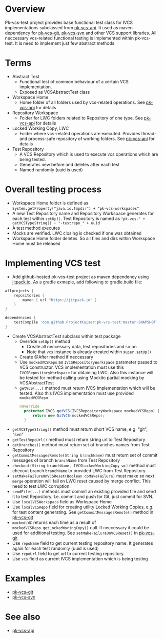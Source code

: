 # Overview
Pk-vcs-test project provides base functional test class for IVCS implementations subclassed from [pk-vcs-api](https://github.com/ProjectKaiser/pk-vcs-api). It used as maven dependency for [pk-vcs-git](https://github.com/ProjectKaiser/pk-vcs-git), [pk-vcs-svn](https://github.com/ProjectKaiser/pk-vcs-svn) and other VCS support libraries. All neccessary vcs-related functional testing is implemented within pk-vcs-test. It is need to implement just few abstract methods.

# Terms

- Abstract Test
  - Functional test of common behaviour of a certain VCS implementation. 
  - Exposed as VCSAbstractTest class
- Workspace Home
  - Home folder of all folders used by vcs-related operations. See [pk-vcs-api](https://github.com/ProjectKaiser/pk-vcs-api) for details
- Repository Workspace
  - Folder for LWC folders related to Repository of one type. See [pk-vcs-api](https://github.com/ProjectKaiser/pk-vcs-api) for details
- Locked Working Copy, LWC
  - Folder where vcs-related operations are executed. Provides thread- and process-safe repository of working folders. See [pk-vcs-api](https://github.com/ProjectKaiser/pk-vcs-api) for details
- Test Repository
  - A VCS Repository which is used to execute vcs operations which are being tested.
  - Generates new before and deletes after each test
  - Named randomly (uuid is used)

# Overall testing process

- Workspace Home folder is defined as `System.getProperty("java.io.tmpdir") + "pk-vcs-workspaces"`
- A new Test Repository name and Repository Workspace generates for each test within `setUp()`. Test Repository is named as `"pk-vcs-" + getVCSTypeString() + "-testrepo_" + uuid`
- A test method executes
- Mocks are verified. LWC closing is checked if one was obtained
- Workspace Home folder deletes. So all files and dirs within Workspace Home must be released

# Implementing VCS test
- Add github-hosted pk-vcs-test project as maven dependency using [jitpack.io](https://jitpack.io/). As a gradle exmaple, add following to gradle.build file:
```gradle
allprojects {
	repositories {
		maven { url "https://jitpack.io" }
	}
}

dependencies {
	testCompile 'com.github.ProjectKaiser:pk-vcs-test:master-SNAPSHOT'
}
```
- Create VCSAbstractTest subclass within test package
  - Override `setUp()` method
    - Create all neccessary data, test repositories and so on
    - Note that `vcs` instance is already created within `super.setUp()`
  - Create @After method if neccessary
  - Use `mockedVCSRepo` as `IVCSRepositoryWorkspace` parameter passed to VCS constructor. VCS implementation must use this `IVCSRepositoryWorkspace` for obtaining LWC. Also this instance will be tested for method calling using Mockito partial mocking by VCSAbstractTest
  - `getVCS(...)` method must return IVCS implementation which will be tested. Also this IVCS implementation must use provided `mockedVCSRepo`
      ```java
      @Override
    	protected IVCS getVCS(IVCSRepositoryWorkspace mockedVCSRepo) {
    		return new GitVCS(mockedVCSRepo);
    	}
      ```
- `getVCSTypeString()` method must return short VCS name, e.g. "git", "svn"
- `getTestRepoUrl()` method must return string url to Test Repository
- `getBranches()` method must return set of branches names from Test Repository
- `getCommitMessagesRemote(String branchName)` must return set of commit messages of branch `branchName` from Test Repository
- `checkout(String branchName, IVCSLockedWorkingCopy wc)` method must checout branch `branchName` to provided LWC from Test Repository
- `setMakeFailureOnVCSReset(Boolean doMakeFailure)` must make so next `merge` operation will fail on LWC reset caused by merge conflict. This need to test LWC corruption.
- `sendFile(...)` methods must commit an existing provided file and send it to test Repository. I.e. commit and push for Git, just commit for SVN.
- Use `localVCSWorkspace` field as Workspace Home
- Use `localVCSRepo` field for creating utility Locked Working Copies, e.g. for test content generating. See `getCommitMessagesRemote()` method in [pk-vcs-git](https://github.com/ProjectKaiser/pk-vcs-git)
- `mockedLWC` returns each time as a result of `mockedVCSRepo.getLockedWoringCopy()` call. If neccessary it could be used for additional testing. See `setMakeFailureOnVCSReset()` in [pk-vcs-git](https://github.com/ProjectKaiser/pk-vcs-git)
- Use `repoName` field to get current testing repository name. It generates again for each test randomly (uuid is used)
- Use `repoUrl` field to get url to current testing repository.
- Use `vcs` field as current IVCS implementation which is being testing

# Examples

- [pk-vcs-git](https://github.com/ProjectKaiser/pk-vcs-git)
- [pk-vcs-svn](https://github.com/ProjectKaiser/pk-vcs-svn)

# See also

- [pk-vcs-api](https://github.com/ProjectKaiser/pk-vcs-api)
